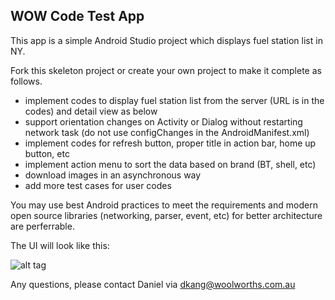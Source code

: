 WOW Code Test App
---
This app is a simple Android Studio project which displays fuel station list in NY.

Fork this skeleton project or create your own project to make it complete as follows.

* implement codes to display fuel station list from the server (URL is in the codes) and detail view as below
* support orientation changes on Activity or Dialog without restarting network task (do not use configChanges in the AndroidManifest.xml)
* implement codes for refresh button, proper title in action bar, home up button, etc
* implement action menu to sort the data based on brand (BT, shell, etc)
* download images in an asynchronous way
* add more test cases for user codes

You may use best Android practices to meet the requirements and modern open source libraries (networking, parser, event, etc) for better architecture are perferrable.

The UI will look like this:

![alt tag](https://github.com/vicfaith/wow-codetest-android/blob/master/app.png)

Any questions, please contact Daniel via dkang@woolworths.com.au

